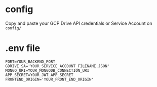 # config

Copy and paste your GCP Drive API credentials or Service Account on `config/`

# .env file

```
PORT=YOUR_BACKEND_PORT
GDRIVE_SA='YOUR_SERVICE_ACCOUNT_FILENAME.JSON'
MONGO_URI=YOUR_MONGODB_CONNECTION_URI
APP_SECRET=YOUR_JWT_APP_SECRET
FRONTEND_ORIGIN='YOUR_FRONT_END_ORIGIN'
```

